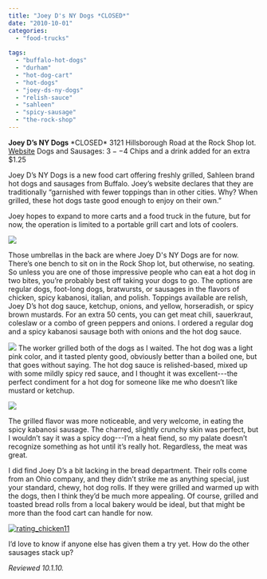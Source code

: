 ```yaml
---
title: "Joey D's NY Dogs *CLOSED*"
date: "2010-10-01"
categories: 
  - "food-trucks"
  
tags: 
  - "buffalo-hot-dogs"
  - "durham"
  - "hot-dog-cart"
  - "hot-dogs"
  - "joey-ds-ny-dogs"
  - "relish-sauce"
  - "sahleen"
  - "spicy-sausage"
  - "the-rock-shop"
---
```


**Joey D’s NY Dogs** \*CLOSED\* 3121 Hillsborough Road at the Rock Shop lot. [Website](http://www.joeydsnydogs.com/) Dogs and Sausages: $3--$4 Chips and a drink added for an extra $1.25

Joey D’s NY Dogs is a new food cart offering freshly grilled, Sahleen brand hot dogs and sausages from Buffalo. Joey’s website declares that they are traditionally “garnished with fewer toppings than in other cities. Why? When grilled, these hot dogs taste good enough to enjoy on their own.”

Joey hopes to expand to more carts and a food truck in the future, but for now, the operation is limited to a portable grill cart and lots of coolers.

![](http://www.thegourmez.com/gourmez/photos/joeyds01.JPG)

Those umbrellas in the back are where Joey D's NY Dogs are for now. There’s one bench to sit on in the Rock Shop lot, but otherwise, no seating. So unless you are one of those impressive people who can eat a hot dog in two bites, you’re probably best off taking your dogs to go. The options are regular dogs, foot-long dogs, bratwursts, or sausages in the flavors of chicken, spicy kabanosi, italian, and polish. Toppings available are relish, Joey D’s hot dog sauce, ketchup, onions, and yellow, horseradish, or spicy brown mustards. For an extra 50 cents, you can get meat chili, sauerkraut, coleslaw or a combo of green peppers and onions. I ordered a regular dog and a spicy kabanosi sausage both with onions and the hot dog sauce.

![](http://www.thegourmez.com/gourmez/photos/joeyds02.JPG) The worker grilled both of the dogs as I waited. The hot dog was a light pink color, and it tasted plenty good, obviously better than a boiled one, but that goes without saying. The hot dog sauce is relished-based, mixed up with some mildly spicy red sauce, and I thought it was excellent---the perfect condiment for a hot dog for someone like me who doesn’t like mustard or ketchup.

![](http://www.thegourmez.com/gourmez/photos/joeyds03.JPG)

The grilled flavor was more noticeable, and very welcome, in eating the spicy kabanosi sausage. The charred, slightly crunchy skin was perfect, but I wouldn’t say it was a spicy dog---I’m a heat fiend, so my palate doesn’t recognize something as hot until it’s really hot. Regardless, the meat was great.

I did find Joey D’s a bit lacking in the bread department. Their rolls come from an Ohio company, and they didn’t strike me as anything special, just your standard, chewy, hot dog rolls. If they were grilled and warmed up with the dogs, then I think they’d be much more appealing. Of course, grilled and toasted bread rolls from a local bakery would be ideal, but that might be more than the food cart can handle for now.

[![](http://s3.amazonaws.com/thegourmez-wpmedia/2009/02/rating_chicken11.gif "rating_chicken11")](http://s3.amazonaws.com/thegourmez-wpmedia/2009/02/rating_chicken11.gif)

I’d love to know if anyone else has given them a try yet. How do the other sausages stack up?

_Reviewed 10.1.10._
